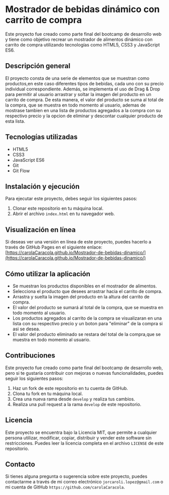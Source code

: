 # Mostrador de bebidas dinámico con carrito de compra

Este proyecto fue creado como parte final del bootcamp de desarrollo web y tiene como objetivo recrear un mostrador de alimentos dinámico con carrito de compra utilizando tecnologías como HTML5, CSS3 y JavaScript ES6.

## Descripción general

El proyecto consta de una serie de elementos que se muestran como productos,en este caso diferentes tipos de bebidas, cada uno con su precio individual correspondiente. Además, se implementa el uso de Drag & Drop para permitir al usuario arrastrar y soltar la imagen del producto en un carrito de compra. De esta manera, el valor del producto se suma al total de la compra, que se muestra en todo momento al usuario, ademas de mostrase tambien en una lista de productos agregados a la compra con su respectivo precio y la opcion de eliminar y descontar cualquier producto de esta lista.

## Tecnologías utilizadas

- HTML5
- CSS3
- JavaScript ES6
- Git
- Git Flow

## Instalación y ejecución

Para ejecutar este proyecto, debes seguir los siguientes pasos:

1. Clonar este repositorio en tu máquina local.
2. Abrir el archivo `index.html` en tu navegador web.

## Visualización en línea

Si deseas ver una versión en línea de este proyecto, puedes hacerlo a través de GitHub Pages en el siguiente enlace: [https://carolaCaracola.github.io/Mostrador-de-bebidas-dinamico/](https://carolaCaracola.github.io/Mostrador-de-bebidas-dinamico/)

## Cómo utilizar la aplicación

- Se muestran los productos disponibles en el mostrador de alimentos.
- Selecciona el producto que desees arrastrar hacia el carrito de compra.
- Arrastra y suelta la imagen del producto en la altura del carrito de compra.
- El valor del producto se sumará al total de la compra, que se muestra en todo momento al usuario.
- Los productos agregados al carrito de la compra se visualizaran en una lista con su respectivo precio y un boton para "eliminar" de la compra si asi se desea.
- El valor del producto eliminado se restara del total de la compra,que se muestra en todo momento al usuario.

## Contribuciones

Este proyecto fue creado como parte final del bootcamp de desarrollo web, pero si te gustaría contribuir con mejoras o nuevas funcionalidades, puedes seguir los siguientes pasos:

1. Haz un fork de este repositorio en tu cuenta de GitHub.
2. Clona tu fork en tu máquina local.
3. Crea una nueva rama desde `develop` y realiza tus cambios.
4. Realiza una pull request a la rama `develop` de este repositorio.

## Licencia

Este proyecto se encuentra bajo la Licencia MIT, que permite a cualquier persona utilizar, modificar, copiar, distribuir y vender este software sin restricciones. Puedes leer la licencia completa en el archivo `LICENSE` de este repositorio.

## Contacto

Si tienes alguna pregunta o sugerencia sobre este proyecto, puedes contactarme a través de mi correo electrónico `jorcaroli.lopez@gmail.com` o mi cuenta de GitHub  `https://github.com/carolaCaracola`.

